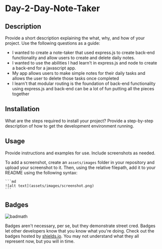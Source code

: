 # Day-2-Day-Note-Taker

## Description

Provide a short description explaining the what, why, and how of your project. Use the following questions as a guide:

- I wanted to create a note-taker that used express.js to create back-end functionality and allow users to create and delete daily notes.
- I wanted to use the abilities I had learn't in express.js and node to create a back-end for a javascript app.
- My app allows users to make simple notes for their daily tasks and allows the user to delete those tasks once completed
- I learn't that modular routing is the foundation of back-end functionality using express.js and back-end can be a lot of fun putting all the pieces together


## Installation

What are the steps required to install your project? Provide a step-by-step description of how to get the development environment running.

## Usage

Provide instructions and examples for use. Include screenshots as needed.

To add a screenshot, create an `assets/images` folder in your repository and upload your screenshot to it. Then, using the relative filepath, add it to your README using the following syntax:

    ```md
    ![alt text](assets/images/screenshot.png)
    ```


## Badges

![badmath](https://img.shields.io/github/languages/top/lernantino/badmath)

Badges aren't necessary, per se, but they demonstrate street cred. Badges let other developers know that you know what you're doing. Check out the badges hosted by [shields.io](https://shields.io/). You may not understand what they all represent now, but you will in time.

